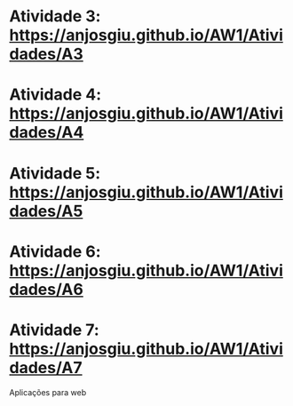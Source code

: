 # Atividade 3: https://anjosgiu.github.io/AW1/Atividades/A3
# Atividade 4: https://anjosgiu.github.io/AW1/Atividades/A4
# Atividade 5: https://anjosgiu.github.io/AW1/Atividades/A5
# Atividade 6: https://anjosgiu.github.io/AW1/Atividades/A6
# Atividade 7: https://anjosgiu.github.io/AW1/Atividades/A7
 
 
Aplicações para web
